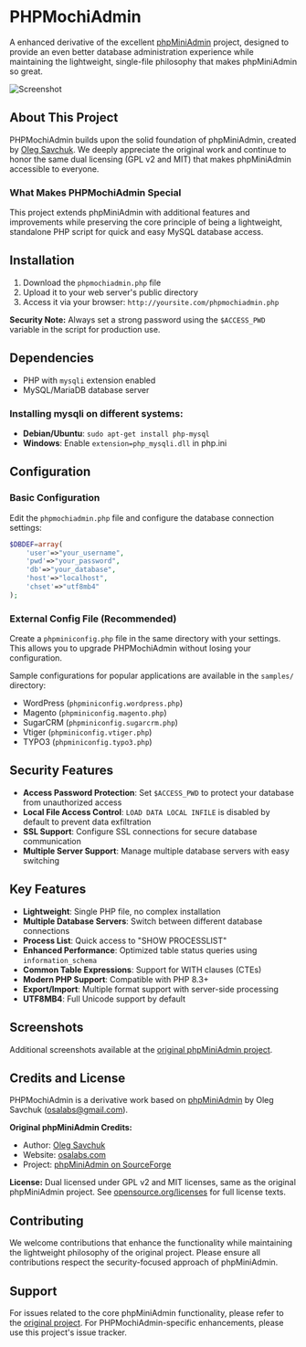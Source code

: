 # PHPMochiAdmin

A enhanced derivative of the excellent [phpMiniAdmin](http://phpminiadmin.sourceforge.net/) project, designed to provide an even better database administration experience while maintaining the lightweight, single-file philosophy that makes phpMiniAdmin so great.

![Screenshot](cap.png)

## About This Project

PHPMochiAdmin builds upon the solid foundation of phpMiniAdmin, created by [Oleg Savchuk](https://github.com/osalabs). We deeply appreciate the original work and continue to honor the same dual licensing (GPL v2 and MIT) that makes phpMiniAdmin accessible to everyone.

### What Makes PHPMochiAdmin Special

This project extends phpMiniAdmin with additional features and improvements while preserving the core principle of being a lightweight, standalone PHP script for quick and easy MySQL database access.

## Installation

1. Download the `phpmochiadmin.php` file
2. Upload it to your web server's public directory
3. Access it via your browser: `http://yoursite.com/phpmochiadmin.php`

**Security Note:** Always set a strong password using the `$ACCESS_PWD` variable in the script for production use.

## Dependencies

- PHP with `mysqli` extension enabled
- MySQL/MariaDB database server

### Installing mysqli on different systems:
- **Debian/Ubuntu**: `sudo apt-get install php-mysql`
- **Windows**: Enable `extension=php_mysqli.dll` in php.ini

## Configuration

### Basic Configuration
Edit the `phpmochiadmin.php` file and configure the database connection settings:

```php
$DBDEF=array(
    'user'=>"your_username",
    'pwd'=>"your_password", 
    'db'=>"your_database",
    'host'=>"localhost",
    'chset'=>"utf8mb4"
);
```

### External Config File (Recommended)
Create a `phpminiconfig.php` file in the same directory with your settings. This allows you to upgrade PHPMochiAdmin without losing your configuration.

Sample configurations for popular applications are available in the `samples/` directory:
- WordPress (`phpminiconfig.wordpress.php`)
- Magento (`phpminiconfig.magento.php`)
- SugarCRM (`phpminiconfig.sugarcrm.php`)
- Vtiger (`phpminiconfig.vtiger.php`)
- TYPO3 (`phpminiconfig.typo3.php`)

## Security Features

- **Access Password Protection**: Set `$ACCESS_PWD` to protect your database from unauthorized access
- **Local File Access Control**: `LOAD DATA LOCAL INFILE` is disabled by default to prevent data exfiltration
- **SSL Support**: Configure SSL connections for secure database communication
- **Multiple Server Support**: Manage multiple database servers with easy switching

## Key Features

- **Lightweight**: Single PHP file, no complex installation
- **Multiple Database Servers**: Switch between different database connections
- **Process List**: Quick access to "SHOW PROCESSLIST" 
- **Enhanced Performance**: Optimized table status queries using `information_schema`
- **Common Table Expressions**: Support for WITH clauses (CTEs)
- **Modern PHP Support**: Compatible with PHP 8.3+
- **Export/Import**: Multiple format support with server-side processing
- **UTF8MB4**: Full Unicode support by default

## Screenshots

Additional screenshots available at the [original phpMiniAdmin project](https://sourceforge.net/projects/phpminiadmin/#screenshots).

## Credits and License

PHPMochiAdmin is a derivative work based on [phpMiniAdmin](http://phpminiadmin.sourceforge.net/) by Oleg Savchuk (osalabs@gmail.com).

**Original phpMiniAdmin Credits:**
- Author: [Oleg Savchuk](https://github.com/osalabs)
- Website: [osalabs.com](http://osalabs.com)
- Project: [phpMiniAdmin on SourceForge](http://phpminiadmin.sourceforge.net/)

**License:** Dual licensed under GPL v2 and MIT licenses, same as the original phpMiniAdmin project. See [opensource.org/licenses](http://opensource.org/licenses/) for full license texts.

## Contributing

We welcome contributions that enhance the functionality while maintaining the lightweight philosophy of the original project. Please ensure all contributions respect the security-focused approach of phpMiniAdmin.

## Support

For issues related to the core phpMiniAdmin functionality, please refer to the [original project](https://github.com/osalabs/phpminiadmin). For PHPMochiAdmin-specific enhancements, please use this project's issue tracker.